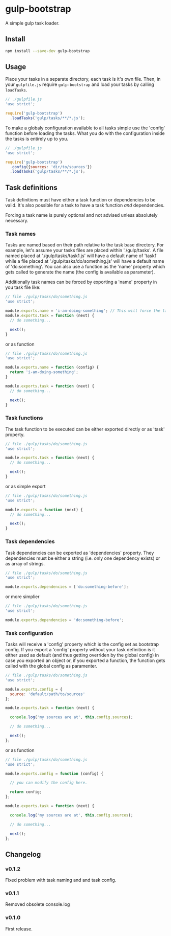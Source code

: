 # gulp-bootstrap

A simple gulp task loader.

## Install

```sh
npm install --save-dev gulp-bootstrap
```

## Usage

Place your tasks in a separate directory, each task is it's own file. Then, in your `gulpfile.js` require
`gulp-bootstrap` and load your tasks by calling `loadTasks`.

```js
// ./gulpfile.js
'use strict';

require('gulp-bootstrap')
  .loadTasks('gulp/tasks/**/*.js');
```

To make a globaly configuration available to all tasks simple use the 'config' function before loading the tasks. What
you do with the configuration inside the tasks is entirely up to you.

```js
// ./gulpfile.js
'use strict';

require('gulp-bootstrap')
  .config({sources: 'dir/to/sources'})
  .loadTasks('gulp/tasks/**/*.js');
```

## Task definitions

Task definitions must have either a task function or dependencies to be valid. It's also possible for a task to have
a task function *and* dependencies.

Forcing a task name is purely optional and not advised unless absolutely necessary.

### Task names
Tasks are named based on their path relative to the task base directory. For example, let's assume your tasks files
are placed within './gulp/tasks'. A file named placed at './gulp/tasks/task1.js' will have a default name of 'task1'
while a file placed at './gulp/tasks/do/something.js' will have a default name of 'do:something'. You can also use
a function as the 'name' property which gets called to generate the name (the config is available as parameter).

Additionally task names can be forced by exporting a 'name' property in you task file like:

```js
// file ./gulp/tasks/do/something.js
'use strict';

module.exports.name = 'i-am-doing-something'; // This will force the task name to be 'i-am-doing-something'
module.exports.task = function (next) {
  // do something...

  next();
}
```

or as function

```js
// file ./gulp/tasks/do/something.js
'use strict';

module.exports.name = function (config) {
  return 'i-am-doing-something';
}

module.exports.task = function (next) {
  // do something...

  next();
}
```

### Task functions

The task function to be executed can be either exported directly or as 'task' property.

```js
// file ./gulp/tasks/do/something.js
'use strict';

module.exports.task = function (next) {
  // do something...

  next();
}
```

or as simple export

```js
// file ./gulp/tasks/do/something.js
'use strict';

module.exports = function (next) {
  // do something...

  next();
}
```

### Task dependencies

Task dependencies can be exported as 'dependencies' property. They dependencies must be either a string (i.e. only
one dependency exists) or as array of strings.

```js
// file ./gulp/tasks/do/something.js
'use strict';

module.exports.dependencies = ['do:something-before'];
```

or more simplier

```js
// file ./gulp/tasks/do/something.js
'use strict';

module.exports.dependencies = 'do:something-before';
```

### Task configuration

Tasks will receive a 'config' property which is the config set as bootstrap config. If you export a 'config' property
without your task definition is it either used as default (and thus getting overriden by the global config) in case
you exported an object or, if you exported a function, the function gets called with the global config as paramenter.

```js
// file ./gulp/tasks/do/something.js
'use strict';

module.exports.config = {
  source: 'default/path/to/sources'
};

module.exports.task = function (next) {

  console.log('my sources are at', this.config.sources);

  // do something...

  next();
};
```

or as function

```js
// file ./gulp/tasks/do/something.js
'use strict';

module.exports.config = function (config) {

  // you can modify the config here.

  return config;
};

module.exports.task = function (next) {

  console.log('my sources are at', this.config.sources);

  // do something...

  next();
};
```

## Changelog

### v0.1.2

Fixed problem with task naming and and task config.

### v0.1.1

Removed obsolete console.log

### v0.1.0

First release.
